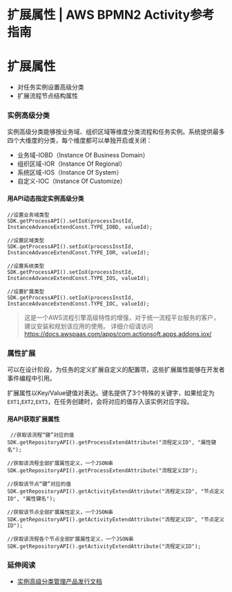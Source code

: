 # 扩展属性 | AWS BPMN2 Activity参考指南

# 扩展属性

  * 对任务实例设置高级分类
  * 扩展流程节点结构属性

### 实例高级分类

实例高级分类能够按业务域、组织区域等维度分类流程和任务实例。系统提供最多四个大维度的分类，每个维度都可以单独开启或关闭：

  * 业务域-IOBD（Instance Of Business Domain）
  * 组织区域-IOR（Instance Of Regional）
  * 系统区域-IOS（Instance Of System）
  * 自定义-IOC（Instance Of Customize）

#### 用API动态指定实例高级分类
    
    
    //设置业务域类型
    SDK.getProcessAPI().setIoX(processInstId, InstanceAdvanceExtendConst.TYPE_IOBD, valueId);
    
    //设置区域类型
    SDK.getProcessAPI().setIoX(processInstId, InstanceAdvanceExtendConst.TYPE_IOR, valueId);
    
    //设置系统类型
    SDK.getProcessAPI().setIoX(processInstId, InstanceAdvanceExtendConst.TYPE_IOS, valueId);
    
    //设置扩展类型
    SDK.getProcessAPI().setIoX(processInstId, InstanceAdvanceExtendConst.TYPE_IOC, valueId);
    

> 这是一个AWS流程引擎高级特性的增强，对于统一流程平台服务的客户，建议安装和规划该应用的使用。 详细介绍请访问 <https://docs.awspaas.com/apps/com.actionsoft.apps.addons.iox/>

### 属性扩展

可以在设计阶段，为任务的定义扩展自定义的配置项，这些扩展属性能够在开发者事件编程中引用。

扩展属性以Key/Value键值对表达。键名提供了3个特殊的关键字，如果给定为`EXT1`,`EXT2`,`EXT3`，在任务创建时，会将对应的值存入该实例对应字段。

#### 用API获取扩展属性
    
    
     //获取该流程“键”对应的值
    SDK.getRepositoryAPI().getProcessExtendAttribute("流程定义ID", "属性键名");
    
    //获取该流程全部扩展属性定义，一个JSON串
    SDK.getRepositoryAPI().getProcessExtendAttribute("流程定义ID");
    
    //获取该节点“键”对应的值
    SDK.getRepositoryAPI().getActivityExtendAttribute("流程定义ID", "节点定义ID", "属性键名");
    
    //获取该节点全部扩展属性定义，一个JSON串
    SDK.getRepositoryAPI().getActivityExtendAttribute("流程定义ID", "节点定义ID");
    
    //获取该流程各个节点全部扩展属性定义，一个JSON串
    SDK.getRepositoryAPI().getActivityExtendAttribute("流程定义ID");
    

### 延伸阅读

  * [实例高级分类管理产品发行文档](<https://docs.awspaas.com/apps/com.actionsoft.apps.addons.iox/>)